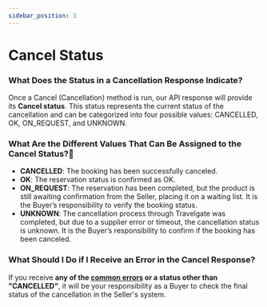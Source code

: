 ```yaml
---
sidebar_position: 3
---
```


# Cancel Status

### What Does the Status in a Cancellation Response Indicate?
Once a Cancel (Cancellation) method is run, our API response will provide its **Cancel status**. This status represents the current status of the cancellation and can be categorized into four possible values: CANCELLED, OK, ON_REQUEST, and UNKNOWN.

### What Are the Different Values That Can Be Assigned to the Cancel Status?🔎
- **CANCELLED**: The booking has been successfully canceled.
- **OK**: The reservation status is confirmed as OK.
- **ON_REQUEST**: The reservation has been completed, but the product is still awaiting confirmation from the Seller, placing it on a waiting list. It is the Buyer’s responsibility to verify the booking status.
- **UNKNOWN**: The cancellation process through Travelgate was completed, but due to a supplier error or timeout, the cancellation status is unknown. It is the Buyer’s responsibility to confirm if the booking has been canceled.

### What Should I Do if I Receive an Error in the Cancel Response?
If you receive **any of the [common errors](/kb/our-products/are-you-a-buyer/our-methods/lists-of-errors-and-warnings/overview) or a status other than "CANCELLED"**, it will be your responsibility as a Buyer to check the final status of the cancellation in the Seller's system.

